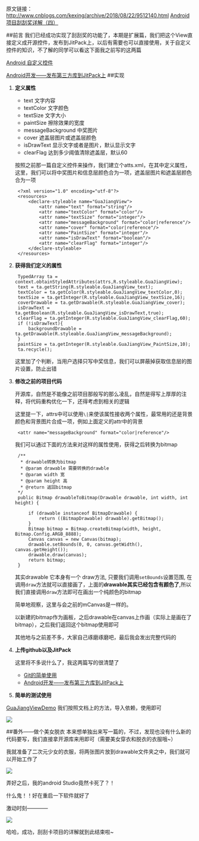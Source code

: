 原文链接：http://www.cnblogs.com/kexing/archive/2018/08/22/9512140.html
[Android项目刮刮奖详解（四）](https://www.cnblogs.com/kexing/p/9513406.html)

##前言
我们已经成功实现了刮刮奖的功能了，本期是扩展篇，我们把这个View直接定义成开源控件，发布到JitPack上，以后有需要也可以直接使用，关于自定义控件的知识，不了解的同学可以看这下面我之前写的这两篇

[Android 自定义控件](http://www.cnblogs.com/kexing/p/7760936.html)

[Android开发——发布第三方库到JitPack上](http://www.cnblogs.com/kexing/p/8779000.html)
##实现

1. **定义属性**
	+ text 文字内容
	+ textColor 文字颜色
	+ textSize 文字大小
	+ paintSize 擦除效果的宽度
	+ messageBackground 中奖图片
	+ cover 遮盖层图片或遮盖层颜色
	+ isDrawText 显示文字或者是图片，默认显示文字
	+ clearFlag 达到多少阈值清除遮盖层，默认60
	
	按照之前那一篇自定义控件来操作，我们建立个atts.xml，在其中定义属性，这里，我们可以将中奖图片和信息层颜色合为一项，遮盖层图片和遮盖层颜色合为一项

		<?xml version="1.0" encoding="utf-8"?>
		<resources>
		    <declare-styleable name="GuaJiangView">
		        <attr name="text" format="string"/>
		        <attr name="textColor" format="color"/>
		        <attr name="textSize" format="integer"/>
		        <attr name="messageBackground" format="color|reference"/>
		        <attr name="cover" format="color|reference"/>
		        <attr name="PaintSize" format="integer"/>
		        <attr name="isDrawText" format="boolean"/>
		        <attr name="clearFlag" format="integer"/>
			</declare-styleable>
		</resources>
		
2. **获得我们定义的属性**

		TypedArray ta = context.obtainStyledAttributes(attrs,R.styleable.GuaJiangView);
        text = ta.getString(R.styleable.GuaJiangView_text);
        textColor = ta.getColor(R.styleable.GuaJiangView_textColor,0);
        textSize = ta.getInteger(R.styleable.GuaJiangView_textSize,16);
        coverDrawable = ta.getDrawable(R.styleable.GuaJiangView_cover);
        isDrawText = ta.getBoolean(R.styleable.GuaJiangView_isDrawText,true);
        clearFlag = ta.getInteger(R.styleable.GuaJiangView_clearFlag,60);
        if (!isDrawText){
            backgroundDrawable = ta.getDrawable(R.styleable.GuaJiangView_messageBackground);
        }
        paintSize = ta.getInteger(R.styleable.GuaJiangView_PaintSize,10);
        ta.recycle();

	这里加了个判断，当用户选择只写中奖信息，我们可以屏蔽掉获取信息层的图片设置，防止出错
3. **修改之前的项目代码**

	开源库，自然是不能像之前项目那般写的那么凌乱，自然是得写上厚厚的注释，将代码重构优化一下，还得考虑到相关的逻辑
	
	这里提一下，attrs中可以使用`\|`来使该属性接收两个属性，最常用的还是背景颜色和背景图片合成一项，例如上面定义的attr中的背景
			
		<attr name="messageBackground" format="color|reference"/>
			
	我们可以通过下面的方法来对这样的属性使用，获得之后转换为bitmap

		/**
	     * drawable转换为bitmap
	     * @param drawable 需要转换的drawble
	     * @param width 宽
	     * @param height 高
	     * @return 返回bitmap
     	*/
	    public Bitmap drawableToBitmap(Drawable drawable, int width, int height) {
	
	        if (drawable instanceof BitmapDrawable) {
	            return ((BitmapDrawable) drawable).getBitmap();
	        }
	        Bitmap bitmap = Bitmap.createBitmap(width, height, Bitmap.Config.ARGB_8888);
	        Canvas canvas = new Canvas(bitmap);
	        drawable.setBounds(0, 0, canvas.getWidth(), canvas.getHeight());
	        drawable.draw(canvas);
	        return bitmap;
	    }
	    
	其实drawable 它本身有一个 draw方法, 只要我们调用`setBounds`设置范围, 在调用`draw`方法就可以直接画了，上面的**drawable其实已经包含有颜色了**,所以我们直接调用`draw`方法即可在画出一个纯颜色的bitmap
	
	简单地观察，这里与会之前的mCanvas是一样的。
	
	以新建的bitmap作为画板，之后drawable在canvas上作画（实际上是画在了bitmap），之后我们返回这个bitmap使用即可
	
	其他地与之前差不多，大家自己琢磨琢磨吧，最后我会发出完整代码的

4. **上传github以及JitPack**

	这里将不多说什么了，我这两篇写的很清楚了
	+ [Git的简单使用](https://www.cnblogs.com/kexing/p/8344413.html)
	+ [Android开发——发布第三方库到JitPack上](https://www.cnblogs.com/kexing/p/8779000.html)

6. **简单的测试使用**

[GuaJiangViewDemo](https://github.com/Stars-One/GuaJiangViewDemo)
我们按照文档上的方法，导入依赖，使用即可

![](https://images2018.cnblogs.com/blog/1210268/201808/1210268-20180822154915687-2057438815.gif)

##番外——做个美女脱衣
本来想单独出来写一篇的，不过，发现也没有什么新的代码要写，我们直接拿开源库来用即可（需要美女穿衣和脱衣的衣服哦~）

我就准备了二次元少女的衣服，将两张图片放到drawable文件夹之中，我们就可以开始工作了

![](https://images2018.cnblogs.com/blog/1210268/201808/1210268-20180822155924975-973173391.png)

弄好之后，我的android Studio竟然卡死了？！

什么鬼！！好在重启一下软件就好了

激动时刻————

![](https://images2018.cnblogs.com/blog/1210268/201808/1210268-20180822160849994-1949104007.gif)

哈哈，成功，刮刮卡项目的详解就到此结束啦~